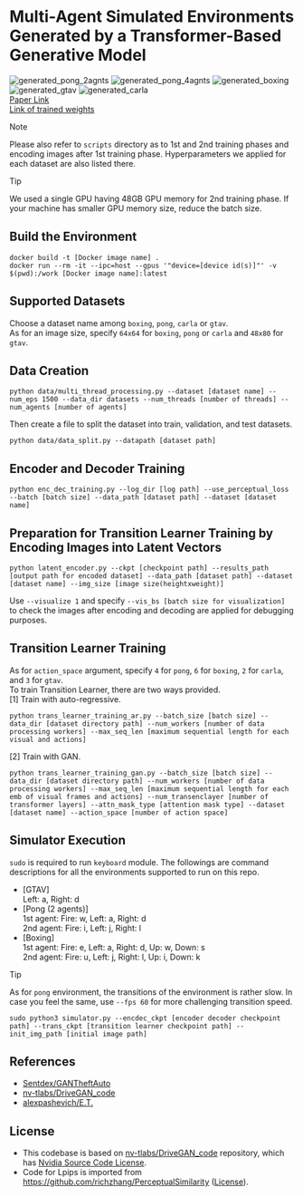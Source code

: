 # Multi-Agent Simulated Environments Generated by a Transformer-Based Generative Model
![generated_pong_2agnts](https://github.com/Masao-Taketani/multi-agent-env-generator/assets/37681936/59c46831-87fd-49e3-88cb-05f2d1ff7836)
![generated_pong_4agnts](https://github.com/Masao-Taketani/multi-agent-env-generator/assets/37681936/d95d834f-abfc-438e-add5-d4e108be3dc9)
![generated_boxing](https://github.com/Masao-Taketani/multi-agent-env-generator/assets/37681936/6b92fde8-f061-453b-b5fc-debc3a569e1c)
![generated_gtav](https://github.com/Masao-Taketani/multi-agent-env-generator/assets/37681936/d2ce14b8-3897-4db3-8179-1a5c02c84ca0)
![generated_carla](https://github.com/Masao-Taketani/multi-agent-env-generator/assets/37681936/9042941c-d4b1-413b-92b0-51bfa0d4b784)
<br>
[Paper Link](https://github.com/Masao-Taketani/multi-agent-env-generator/blob/main/paper/Master_Thesis.pdf)
<br>
[Link of trained weights](https://drive.google.com/drive/folders/1FEXgXS-BF_1NyhY_RlrjUqFcUJICIYRy?usp=sharing)

> [!NOTE]
> Please also refer to `scripts` directory as to 1st and 2nd training phases and encoding images after 1st training phase. Hyperparameters we applied for each dataset are also listed there.

> [!TIP]
> We used a single GPU having 48GB GPU memory for 2nd training phase. If your machine has smaller GPU memory size, reduce the batch size.

## Build the Environment
```
docker build -t [Docker image name] .
docker run --rm -it --ipc=host --gpus '"device=[device id(s)]"' -v $(pwd):/work [Docker image name]:latest
```

## Supported Datasets
Choose a dataset name among `boxing`, `pong`, `carla` or `gtav`.<br>
As for an image size, specify `64x64` for `boxing`, `pong` or `carla` and `48x80` for `gtav`.

## Data Creation
```
python data/multi_thread_processing.py --dataset [dataset name] --num_eps 1500 --data_dir datasets --num_threads [number of threads] --num_agents [number of agents]
```
Then create a file to split the dataset into train, validation, and test datasets.<br>
```
python data/data_split.py --datapath [dataset path]
```

## Encoder and Decoder Training
```
python enc_dec_training.py --log_dir [log path] --use_perceptual_loss --batch [batch size] --data_path [dataset path] --dataset [dataset name]
```

## Preparation for Transition Learner Training by Encoding Images into Latent Vectors
```
python latent_encoder.py --ckpt [checkpoint path] --results_path [output path for encoded dataset] --data_path [dataset path] --dataset [dataset name] --img_size [image size(heightxweight)]
```
Use `--visualize 1` and specify `--vis_bs [batch size for visualization]` to check the images after encoding and decoding are applied for debugging purposes. 

## Transition Learner Training
As for `action_space` argument, specify `4` for `pong`, `6` for `boxing`, `2` for `carla`, and `3` for `gtav`.<br> 
To train Transition Learner, there are two ways provided.<br>
[1] Train with auto-regressive.
```
python trans_learner_training_ar.py --batch_size [batch size] --data_dir [dataset directory path] --num_workers [number of data processing workers] --max_seq_len [maximum sequential length for each visual and actions]
```
[2] Train with GAN.
```
python trans_learner_training_gan.py --batch_size [batch size] --data_dir [dataset directory path] --num_workers [number of data processing workers] --max_seq_len [maximum sequential length for each emb of visual frames and actions] --num_transenclayer [number of transformer layers] --attn_mask_type [attention mask type] --dataset [dataset name] --action_space [number of action space]
```

## Simulator Execution
`sudo` is required to run `keyboard` module. The followings are command descriptions for all the environments supported to run on this repo.
- [GTAⅤ]<br>
Left: a, Right: d<br>
- [Pong (2 agents)]<br>
1st agent: Fire: w, Left: a, Right: d<br>
2nd agent: Fire: i, Left: j, Right: l<br>
- [Boxing]<br>
1st agent: Fire: e, Left: a, Right: d, Up: w, Down: s<br>
2nd agent: Fire: u, Left: j, Right: l, Up: i, Down: k<br>

> [!TIP]
> As for `pong` environment, the transitions of the environment is rather slow. In case you feel the same, use `--fps 60` for more challenging transition speed. 

```
sudo python3 simulator.py --encdec_ckpt [encoder decoder checkpoint path] --trans_ckpt [transition learner checkpoint path] --init_img_path [initial image path]
```

## References
- [Sentdex/GANTheftAuto](https://github.com/Sentdex/GANTheftAuto)
- [nv-tlabs/DriveGAN_code](https://github.com/nv-tlabs/DriveGAN_code)
- [alexpashevich/E.T.](https://github.com/alexpashevich/E.T.)

## License
- This codebase is based on [nv-tlabs/DriveGAN_code](https://github.com/nv-tlabs/DriveGAN_code) repository, which has [Nvidia Source Code License](https://github.com/Masao-Taketani/multi-agent-env-generator/blob/main/LICENSE-NVIDIA).
- Code for Lpips is imported from https://github.com/richzhang/PerceptualSimilarity ([License](https://github.com/Masao-Taketani/multi-agent-env-generator/blob/main/LICENSE-LPIPS)).
